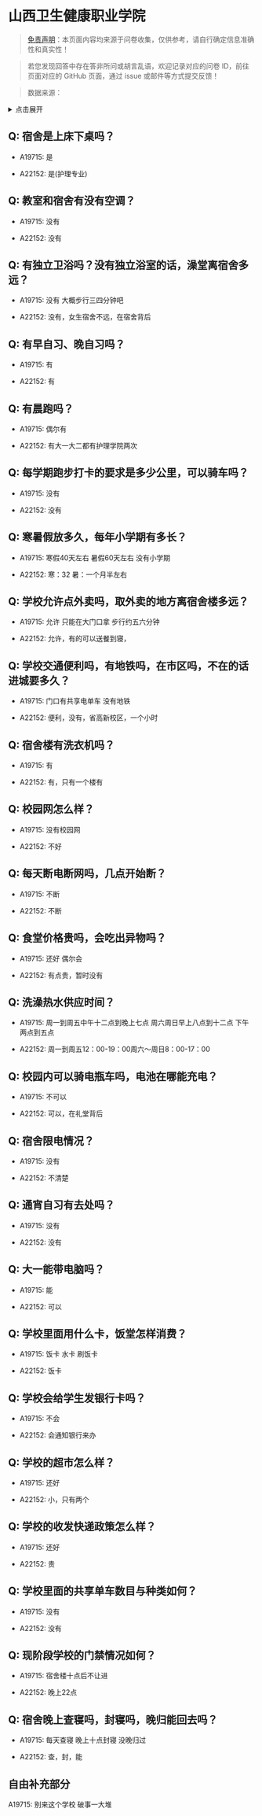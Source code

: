 # 山西卫生健康职业学院

> [免责声明](https://colleges.chat/#_3)：本页面内容均来源于问卷收集，仅供参考，请自行确定信息准确性和真实性！

> 若您发现回答中存在答非所问或胡言乱语，欢迎记录对应的问卷 ID，前往页面对应的 GitHub 页面，通过 issue 或邮件等方式提交反馈！

> 数据来源：

<details><summary>点击展开</summary>
<ul>
<li>A19715: 匿名 (2023 年 06 月)</li>
<li>A22152: 2724841725@qq.com (2024 年 06 月)</li>
</ul>
</details>

## Q: 宿舍是上床下桌吗？

- A19715: 是

- A22152: 是(护理专业)

## Q: 教室和宿舍有没有空调？

- A19715: 没有

- A22152: 没有

## Q: 有独立卫浴吗？没有独立浴室的话，澡堂离宿舍多远？

- A19715: 没有 大概步行三四分钟吧

- A22152: 没有，女生宿舍不远，在宿舍背后

## Q: 有早自习、晚自习吗？

- A19715: 有

- A22152: 有

## Q: 有晨跑吗？

- A19715: 偶尔有

- A22152: 有大一大二都有护理学院两次

## Q: 每学期跑步打卡的要求是多少公里，可以骑车吗？

- A19715: 没有

- A22152: 没有

## Q: 寒暑假放多久，每年小学期有多长？

- A19715: 寒假40天左右 暑假60天左右 没有小学期

- A22152: 寒：32  暑：一个月半左右

## Q: 学校允许点外卖吗，取外卖的地方离宿舍楼多远？

- A19715: 允许 只能在大门口拿 步行约五六分钟

- A22152: 允许，有的可以送餐到寝，

## Q: 学校交通便利吗，有地铁吗，在市区吗，不在的话进城要多久？

- A19715: 门口有共享电单车 没有地铁

- A22152: 便利，没有，省高新校区，一个小时

## Q: 宿舍楼有洗衣机吗？

- A19715: 有

- A22152: 有，只有一个楼有

## Q: 校园网怎么样？

- A19715: 没有校园网

- A22152: 不好

## Q: 每天断电断网吗，几点开始断？

- A19715: 不断

- A22152: 不断

## Q: 食堂价格贵吗，会吃出异物吗？

- A19715: 还好 偶尔会

- A22152: 有点贵，暂时没有

## Q: 洗澡热水供应时间？

- A19715: 周一到周五中午十二点到晚上七点 周六周日早上八点到十二点 下午两点到五点

- A22152: 周一到周五12：00-19：00周六～周日8：00-17：00

## Q: 校园内可以骑电瓶车吗，电池在哪能充电？

- A19715: 不可以

- A22152: 可以，在礼堂背后

## Q: 宿舍限电情况？

- A19715: 没有

- A22152: 不清楚

## Q: 通宵自习有去处吗？

- A19715: 没有

- A22152: 没有

## Q: 大一能带电脑吗？

- A19715: 能

- A22152: 可以

## Q: 学校里面用什么卡，饭堂怎样消费？

- A19715: 饭卡 水卡 刷饭卡

- A22152: 饭卡

## Q: 学校会给学生发银行卡吗？

- A19715: 不会

- A22152: 会通知银行来办

## Q: 学校的超市怎么样？

- A19715: 还好

- A22152: 小，只有两个

## Q: 学校的收发快递政策怎么样？

- A19715: 还好

- A22152: 贵

## Q: 学校里面的共享单车数目与种类如何？

- A19715: 没有

- A22152: 没有

## Q: 现阶段学校的门禁情况如何？

- A19715: 宿舍楼十点后不让进

- A22152: 晚上22点

## Q: 宿舍晚上查寝吗，封寝吗，晚归能回去吗？

- A19715: 每天查寝 晚上十点封寝 没晚归过

- A22152: 查，封，能

## 自由补充部分

A19715: 别来这个学校 破事一大堆